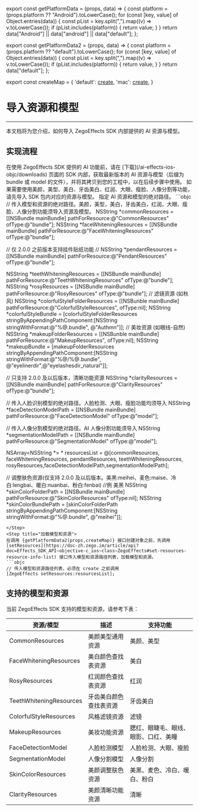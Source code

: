 export const getPlatformData = (props, data) => {
    const platform = (props.platform ?? "Android").toLowerCase();
    for (const [key, value] of Object.entries(data)) {
        const pList = key.split(",").map((v) => v.toLowerCase());
        if (pList.includes(platform)) {
            return value;
        }
    }
    return data["Android"] || data["android"] || data["default"];
};

export const getPlatformData2 = (props, data) => {
    const platform = (props.platform ?? "default").toLowerCase();
    for (const [key, value] of Object.entries(data)) {
        const pList = key.split(",").map((v) => v.toLowerCase());
        if (pList.includes(platform)) {
            return value;
        }
    }
    return data["default"];
};

export const createMap = {
  'default': <a href="https://doc-zh.zego.im/article/api?doc=Effects_SDK_API~objectivec_ios~class~ZegoEffects#create-appid-app-sign-callback-1" target='_blank'>create</a>,
  'mac': <a href="https://doc-zh.zego.im/article/api?doc=Effects_SDK_API~macos_objc~class~ZegoEffects#create-appid-app-sign-callback-1" target='_blank'>create</a>,
}

# 导入资源和模型

- - -

本文档将为您介绍，如何导入 ZegoEffects SDK 内部提供的 AI 资源与模型。

## 实现流程

<Steps>
<Step title="获取资源和模型">
在使用 ZegoEffects SDK 提供的 AI 功能前，请在 [下载](/ai-effects-ios-objc/downloads) 页面的 SDK 内部，获取最新版本的 AI 资源与模型（后缀为 bundle 或 model 的文件），并将其拷贝到您的工程中，以在后续步骤中使用。
<Note title="说明">
如果需要使用美颜，美型、美白、牙齿美白、红润、大眼、瘦脸、人像分割等功能，请先导入 SDK 包内对应的资源与模型。
</Note>
</Step>
<Step title="指定路径">
指定 AI 资源和模型的绝对路径。
```objc
// 传入模型和资源的绝对路径。美颜，美型，美白，牙齿美白，红润，大眼、瘦脸、人像分割功能须导入资源及模型。
NSString *commonResources = [[NSBundle mainBundle] pathForResource:@"CommonResources" ofType:@"bundle"];
NSString *faceWhiteningResources = [[NSBundle mainBundle] pathForResource:@"FaceWhiteningResources" ofType:@"bundle"];

// 仅 2.0.0 之前版本支持挂件贴纸功能
// NSString *pendantResources = [[NSBundle mainBundle] pathForResource:@"PendantResources" ofType:@"bundle"];

NSString *teethWhiteningResources = [[NSBundle mainBundle] pathForResource:@"TeethWhiteningResources" ofType:@"bundle"];
NSString *rosyResources = [[NSBundle mainBundle] pathForResource:@"RosyResources" ofType:@"bundle"];
// 滤镜资源 (如秋风)
NSString *colorfulStyleFolderResources = [[NSBunble mainBundle] pathForResource:@"ColorfulStyleResources", ofType:nil];
NSString *colorfulStyleBundle = [colorfulStyleFolderResources stringByAppendingPathComponent:[NSString stringWithFormat:@"%@.bundle", @"Authmn"]];
// 美妆资源 (如眼线-自然)
NSString *makeupFolderResources = [[NSBunble mainBundle] pathForResource:@"MakeupResources", ofType:nil];
NSString *makeupBundle = [makeupFolderResources stringByAppendingPathComponent:[NSString stringWithFormat:@"%@/%@.bundle", @"eyelinerdir",@"eyelashesdir_natural"]];

// 只支持 2.0.0 及以后版本，清晰功能资源
NSString *clarityResources = [[NSBundle mainBundle] pathForResource:@"ClarityResources" ofType:@"bundle"];

// 传入人脸识别模型的绝对路径。人脸检测、大眼、瘦脸功能均须导入
NSString *faceDetectionModelPath = [[NSBundle mainBundle] pathForResource:@"FaceDetectionModel" ofType:@"model"];

// 传入人像分割模型的绝对路径。AI 人像分割功能须导入
NSString *segmentationModelPath = [[NSBundle mainBundle] pathForResource:@"SegmentationModel" ofType:@"model"];

NSArray<NSString *> * resourcesList = @[commonResources, faceWhiteningResources, pendantResources, teethWhiteningResources, rosyResources,faceDetectionModelPath,segmentationModelPath];

// 调整肤色资源(仅支持 2.0.0 及以后版本。美黑:meihei、麦色:maise、冷白:lengbai、暖白:nuanbai、粉白:fenbai)
//例 美黑
NSString *skinColorFolderPath = [[NSBundle mainBundle] pathForResource:@"SkinColorResources" ofType:nil];
NSString *skinColorBundlePath = [skinColorFolderPath stringByAppendingPathComponent:[NSString stringWithFormat:@"%@.bundle", @"meihei"]];
```
</Step>
<Step title="加载模型和资源">
在调用 {getPlatformData2(props,createMap)} 接口创建对象之前，先调用 [setResources](https://doc-zh.zego.im/article/api?doc=Effects_SDK_API~objective-c_ios~class~ZegoEffects#set-resources-resource-info-list) 接口传入模型和资源路径列表，加载模型和资源。
```objc
// 传入模型和资源路径列表，必须在 create 之前调用
[ZegoEffects setResources:resourcesList];
```
</Step>
</Steps>

## 支持的模型和资源

当前 ZegoEffects SDK 支持的模型和资源，请参考下表：

| 资源/模型 | 描述 | 支持功能 |
| --- | --- | --- |
| CommonResources | 美颜美型通用资源 | 美颜、美型 |
| FaceWhiteningResources | 美白颜色查找表资源 | 美白 |
| RosyResources | 红润颜色查找表资源 | 红润 |
| TeethWhiteningResources | 牙齿美白颜色查找表资源 | 牙齿美白 |
| ColorfulStyleResources | 风格滤镜资源 | 滤镜 |
| MakeupResources | 美妆功能资源 | 腮红、眼睫毛、眼线、眼影、口红、美瞳 |
| FaceDetectionModel | 人脸检测模型 | 人脸检测、大眼、瘦脸 |
| SegmentationModel | 人像分割模型 | 人像分割 |
| SkinColorResources | 美颜调整肤色资源| 美黑、麦色、冷白、暖白、粉白 |
| ClarityResources | 美颜清晰功能资源 | 清晰 |
